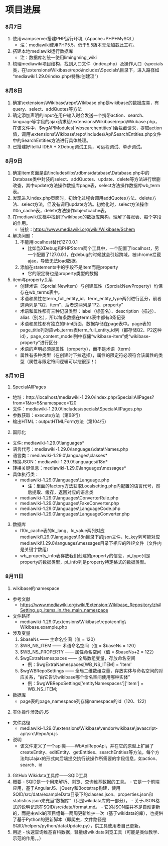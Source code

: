 # 项目进展

### 8月7日
1. 使用wampserver搭建PHP运行环境（Apache+PHP+MySQL）
   - 注：mediawiki使用PHP5.5，低于5.5版本无法加载此工程。
2. 搭建本地mediawiki运行数据库
   - 注：数据库名统一使用limingming_wiki
3. 梳理mediawiki项目结构，找到入口文件（index.php）及操作入口（specials类，在\extensions\Wikibase\repo\includes\Specials\目录下，进入路径如 “mediawiki1.29.0/index.php/特殊:创建项”）

### 8月8日
1. 确定\extensions\Wikibase\repo\Wikibase.php是wikibase的数据库类，有query、select、addQuotes等方法
2. 确定添加声明的input在用户输入时会发送一个携带action、search、language等字段的ajax请求给\extensions\Wikibase\repo\Wikibase.php，在该文件中，$wgAPIModules['wbsearchentities']会拦截请求，提取action值，调用\extensions\Wikibase\repo\includes\Api\SearchEntities.php文件中的SearchEntities方法进行具体处理。
3. 已搭建好ItelliJ IDEA + XDebug调试工具，可远程调试、单步调试。

### 8月9日
1. 确定item页面是由\includes\libs\rdbms\database\Database.php中的Database类中封装的select、addQuotes、update、delete等方法进行增删改查，其中update方法操作数据库page表，select方法操作数据库wb_term表。
2. 发现进入index.php页面时，初始化过程会调用addQuotes方法、delete方法、select方法，但没有调用update方法。初始化时，select方法操作l10n_cache表，delete方法操作objectcache表。
3. 在mediawiki文档中找到了wikibase的数据库架构，理解了每张表、每个字段的作用。
    - 链接：https://www.mediawiki.org/wiki/Wikibase/Schem
4. 解决问题：
    1. 不能用localhost替代127.0.0.1
        - 比如当XDebug和PHPStorm两个工具中，一个配置了localhost，另一个配置了127.0.0.1，在debug的时候就会引起跨域，被chrome拦截ajax，导致无法load数据。
    2. 添加在statements中的字段不是item而是property
        - 它的限定符也是property类型的数据
5. item与property关系
    - 创建术语（Sprcial:NewItem）与创建属性（Sprcial:NewProperty）均保存在wb_terms表中。
    - 术语和属性在term_full_entity_id、term_entity_type两列进行区分，前者这两列是“Q2、item”，后者这两列是“P2、property”
    - 术语和属性都有三种记录类型：label（标签名）、description（描述）、alias（别名），所以每条数据在terms表中都有3条记录
    - 术语和属性都有独立的html页面，数据存储在page表中。page表的page_title列对应wb_terms表term_full_entity_id列（都存储Q2、P2这种id），page_content_model列中存储“wikibase-item”或“wikibase-property”进行区分
    - 术语的声明必须是属性（property），而不是术语（term）
    - 属性有多种类型（在创建时下拉选择），属性的限定符必须符合该属性的类型（属性与限定符间逻辑可以挖很深！）

### 8月10日
1. SpecialAllPages
  - 地址：http://localhost/mediawiki-1.29.0/index.php/Special:AllPages?from=1&to=5&namespace=120
  - 文件：mediawiki-1.29.0\includes\specials\SpecialAllPages.php
  - 参数获取：execute方法（第68行）
  - 输出HTML：outputHTMLForm方法（第104行）
2. 国际化
  - 文件: mediawiki-1.29.0\languages\*
  - 语言代号：mediawiki-1.29.0\languages\data\Names.php
  - 语言类：mediawiki-1.29.0\languages\classes\*
  - 转换JSON：mediawiki-1.29.0\languages\i18n\*
  - 转换关键信息：mediawiki-1.29.0\languages\messages\*
  - 具体执行类：
    - mediawiki-1.29.0\languages\Language.php
       - 注：里面的factory方法获取Localsetting.php内配置的语言代号，然后提取、缓存，返回对应的语言类
    - mediawiki-1.29.0\languages\ConverterRule.php
    - mediawiki-1.29.0\languages\FakeConverter.php
    - mediawiki-1.29.0\languages\LanguageCode.php
    - mediawiki-1.29.0\languages\LanguageConverter.php

3. 数据库
   -  l10n_cache表的lc_lang、lc_value两列对应mediawiki1.29.0\languages\i18n目录下的json文件，lc_key列可能对应mediawiki\1.29.0\languages\messages目录下相应的PHP文件（文件内是关键字数组）
   -  wb_property_info表存放我们创建的property的信息，pi_type列是property的数据类型，pi_info列是property特定格式的数据类型。

### 8月11日
1. wikibase的namespace
  - 参考文献
    - https://www.mediawiki.org/wiki/Extension:Wikibase_Repository/zh#Setting_up_items_in_the_main_namespace
  - 文件路径
    - mediawiki-1.29.0\extensions\Wikibase\repo\config\ Wikibase.example.php
  - 涉及变量
    1. $baseNs —— 主命名空间（值 = 120）
    2. \$WB_NS_ITEM —— 术语命名空间（值 = $baseNs = 120）
    3. \$WB_NS_PROPERTY —— 属性命名空间（值 = $baseNs+2 = 122）
    4. $wgExtraNamespaces —— 全局数组变量，存放命名空间
       - 例：$wgExtraNamespaces[WB_NS_ITEM] = 'Item'
    5. $wgWBRepoSettings —— 全局二维数组变量，存放实体与命名空间的对应关系，“由它告诉wikibase哪个命名空间使用哪种实体”
       - 例：$wgWBRepoSettings\['entityNamespaces']['item'] = WB_NS_ITEM;
  - 数据库
    - page表的page_namespace列存储namespace的id（120、122）
2. 实体操作涉及的JS
  - 文件路径
    - mediawiki-1.29.0\extensions\Wikibase\vendor\wikibase\javascript-api\src\RepoApi.js
  - 说明
    - 该文件定义了一个api类——WbApiRepoApi，并在它的原型上扩展了createEntity、editEntity、getEntities、searchEntities等方法，每个方法均以ajax的形式向后端提交执行该操作所需要的字段信息，如action、search、id
3. GitHub Wikidata工具库——SQID工具
  1. 概要
    - SQID是一个用来解析、浏览、查询维基数据的工具。
    - 它是一个前端应用，基于AngularJS、jQuery和Bootstrap构建，使用SQID/src/data/exampleData目录下的classes.json、properties.json和statistics.json来充当“数据库”（只是wikidata库的一部分）。
    - 关于JSON格式的说明记录在SQID/src/data/format.md。
    - 它的JSON库并不是自动更新的，而是由wiki的项目组每一两周更新维护一次（基于wikidata的库），也提供了基于Python的更新脚本（即爬虫，文件路径是SQID/helpers/python/dataUpdate.py），供工具使用者自己更新。
  2. 用途
    - 快速查询维基百科数据，轻量级wikidata浏览工具（可能是类似教学、示范的作用。。）